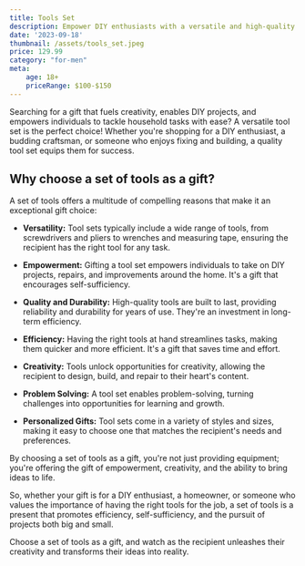 ```yaml
---
title: Tools Set
description: Empower DIY enthusiasts with a versatile and high-quality tool set.
date: '2023-09-18'
thumbnail: /assets/tools_set.jpeg
price: 129.99
category: "for-men"
meta:
    age: 18+
    priceRange: $100-$150
---
```

Searching for a gift that fuels creativity, enables DIY projects, and empowers individuals to tackle household tasks with ease? A versatile tool set is the perfect choice! Whether you're shopping for a DIY enthusiast, a budding craftsman, or someone who enjoys fixing and building, a quality tool set equips them for success.

## Why choose a set of tools as a gift?

A set of tools offers a multitude of compelling reasons that make it an exceptional gift choice:

- **Versatility:** Tool sets typically include a wide range of tools, from screwdrivers and pliers to wrenches and measuring tape, ensuring the recipient has the right tool for any task.

- **Empowerment:** Gifting a tool set empowers individuals to take on DIY projects, repairs, and improvements around the home. It's a gift that encourages self-sufficiency.

- **Quality and Durability:** High-quality tools are built to last, providing reliability and durability for years of use. They're an investment in long-term efficiency.

- **Efficiency:** Having the right tools at hand streamlines tasks, making them quicker and more efficient. It's a gift that saves time and effort.

- **Creativity:** Tools unlock opportunities for creativity, allowing the recipient to design, build, and repair to their heart's content.

- **Problem Solving:** A tool set enables problem-solving, turning challenges into opportunities for learning and growth.

- **Personalized Gifts:** Tool sets come in a variety of styles and sizes, making it easy to choose one that matches the recipient's needs and preferences.

By choosing a set of tools as a gift, you're not just providing equipment; you're offering the gift of empowerment, creativity, and the ability to bring ideas to life.

So, whether your gift is for a DIY enthusiast, a homeowner, or someone who values the importance of having the right tools for the job, a set of tools is a present that promotes efficiency, self-sufficiency, and the pursuit of projects both big and small.

Choose a set of tools as a gift, and watch as the recipient unleashes their creativity and transforms their ideas into reality.
